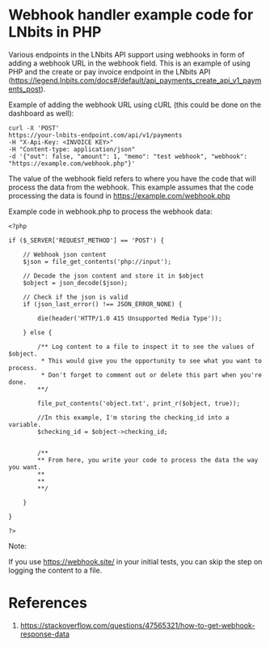 # Webhook handler example code for LNbits in PHP


Various endpoints in the LNbits API support using webhooks in form of adding a webhook URL in the webhook field. This is an example of using PHP and the create or pay invoice endpoint in the LNbits API (https://legend.lnbits.com/docs#/default/api_payments_create_api_v1_payments_post).

Example of adding the webhook URL using cURL (this could be done on the dashboard as well):

    
    curl -X 'POST'
    https://your-lnbits-endpoint.com/api/v1/payments
    -H "X-Api-Key: <INVOICE KEY>"
    -H "Content-type: application/json"
    -d '{"out": false, "amount": 1, "memo": "test webhook", "webhook": "https://example.com/webhook.php"}'
    

The value of the webhook field refers to where you have the code that will process the data from the webhook. This example assumes that the code processing the data is found in https://example.com/webhook.php


Example code in webhook.php to process the webhook data:

    
    <?php
    
    if ($_SERVER['REQUEST_METHOD'] == 'POST') {

        // Webhook json content
        $json = file_get_contents('php://input'); 
    
        // Decode the json content and store it in $object
        $object = json_decode($json);
    
        // Check if the json is valid
        if (json_last_error() !== JSON_ERROR_NONE) {
        
            die(header('HTTP/1.0 415 Unsupported Media Type'));
            
        } else {
    
            /** Log content to a file to inspect it to see the values of $object. 
             * This would give you the opportunity to see what you want to process. 
             * Don't forget to comment out or delete this part when you're done.
            **/
            
            file_put_contents('object.txt', print_r($object, true));
            
            //In this example, I'm storing the checking_id into a variable.
            $checking_id = $object->checking_id;
            
            
            /**
            ** From here, you write your code to process the data the way you want.
            **
            **
            **/
    
        }
    
    }
    
    ?>
    

Note:

If you use https://webhook.site/ in your initial tests, you can skip the step on logging the content to a file.



# References

1. https://stackoverflow.com/questions/47565321/how-to-get-webhook-response-data

